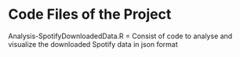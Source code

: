 # Code Files of the Project

Analysis-SpotifyDownloadedData.R = Consist of code to analyse and visualize the downloaded Spotify data in json format

